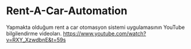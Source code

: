 # Rent-A-Car-Automation
Yapmakta olduğum rent a car otomasyon sistemi uygulamasının YouTube bilgilendirme videoları.
https://www.youtube.com/watch?v=RXY_XzwdbnE&t=59s
